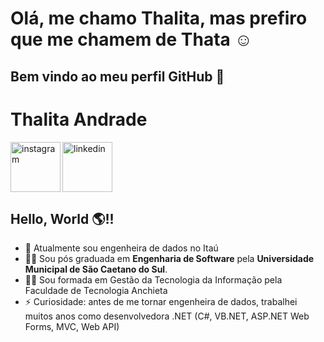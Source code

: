 # Olá, me chamo Thalita, mas prefiro que me chamem de Thata :relaxed:
## Bem vindo ao meu perfil GitHub 👋

 
 <h1 align="left">Thalita Andrade</h1>
 <a href="https://www.instagram.com/thalitaanddrade/">
    <img align="left" width="80px" src="https://i.ibb.co/qkGSp1D/instagram.png" alt="instagram" style="vertical-align:top;">
  </a> 
  <a href="https://www.linkedin.com/in/thalita-andrade/">
    <img width="80px" src="https://i.ibb.co/RyZx12b/linkedin.png" alt="linkedin" style="vertical-align:top;">
  </a>

## Hello, World :earth_americas:!!

 
- 🔭 Atualmente sou engenheira de dados no Itaú
- 👨‍🎓 Sou pós graduada em **Engenharia de Software** pela **Universidade Municipal de São Caetano do Sul**.
- 👨‍🎓 Sou formada em Gestão da Tecnologia da Informação pela Faculdade de Tecnologia Anchieta
- ⚡ Curiosidade: antes de me tornar engenheira de dados, trabalhei muitos anos como desenvolvedora .NET (C#, VB.NET, ASP.NET Web Forms, MVC, Web API)
  
